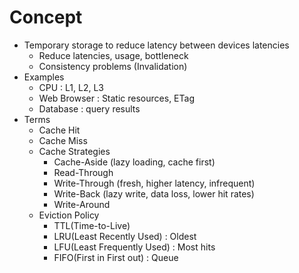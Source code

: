 # Concept
* Temporary storage to reduce latency between devices latencies
	* Reduce latencies, usage, bottleneck
	* Consistency problems (Invalidation)
* Examples
	* CPU : L1, L2, L3
	* Web Browser : Static resources, ETag
	* Database : query results
* Terms
	* Cache Hit
	* Cache Miss
	* Cache Strategies
		* Cache-Aside (lazy loading, cache first)
		* Read-Through
		* Write-Through (fresh, higher latency, infrequent)
		* Write-Back (lazy write, data loss, lower hit rates)
		* Write-Around
	* Eviction Policy
		* TTL(Time-to-Live)
		* LRU(Least Recently Used) : Oldest
		* LFU(Least Frequently Used) : Most hits
		* FIFO(First in First out) : Queue